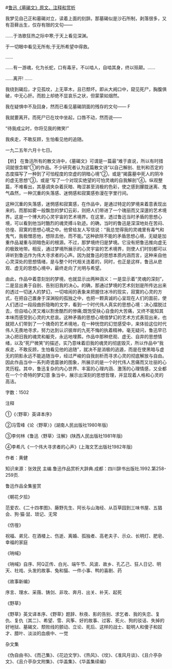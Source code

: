 #[鲁迅《墓碣文》原文、注释和赏析](https://www.vrrw.net/wx/9399.html)

我梦见自己正和墓碣对立，读着上面的刻辞。那墓碣似是沙石所制，剥落很多，又有苔藓丛生，仅存有限的文句——

……于浩歌狂热之际中寒;于天上看见深渊。

于一切眼中看见无所有;于无所希望中得救。

……

……有一游魂，化为长蛇，口有毒牙。不以啮人，自啮其身，终以殒颠。……

……离开! ……

我绕到碣后，才见孤坟，上无草木，且已颓坏。即从大阙口中，窥见死尸，胸腹俱破，中无心肝。而脸上却绝不显哀乐之状，但蒙蒙如烟然。

我在疑惧中不及回身，然而已看见墓碣阴面的残存的文句—— F

我就要离开。而死尸已在坟中坐起，口唇不动，然而说——

“待我成尘时，你将见我的微笑!”

我疾走，不敢反顾，生怕看见他的追随。

一九二五年六月十七日。



【析】 在鲁迅所有的散文诗中，《墓碣文》可谓是一篇最“难于直说，所以有时措词就很含糊”①的作品。不少研究者认为这篇散文诗“以自己解剖、批判和否定的态度描写了一种到了可怕程度的空虚的阴暗心境”②，或是“揭露墓中死人的阴冷的虚无思想”③，或是“写了一个对现实绝望的可怕灵魂的自我解剖”④。纵观整篇，不难看出，其基调夹杂着灰暗、晦涩甚至消极的色彩，使之感到朦胧迷离、鬼气森然，一种沉重的失落感、迷惘感和寂寞感弥漫在字里行间。

这种沉重的失落感，迷惘感和寂寞感，在作品中，是通过特定的梦境来着意表现出来的。而那如雾一般飘忽的梦幻云彩，则把人们带进了一个瑰丽而又深邃的艺术境界。这是一个博大的心灵宇宙的艺术境界。在这里，透过鲁迅当时矛盾的思想心境，可以看到他当时酷烈的魂灵搏斗轨迹。的确，当时的鲁迅是深深地处在苦闷、彷徨、寂寞的思想心境之中。他曾给友人写信说：“我总觉得我的灵魂里有毒气和鬼气，我极憎恶他，想除去他，而不能。”这种欲除不能的矛盾思想心境，无疑是加重作品凝重与阴暗色彩的根源。不过，那梦境终归是梦境。它没有把鲁迅推向虚无的极致地带。相反，通过梦境所展示的心灵宇宙的艺术境界，则使人们时刻都可以谛听到鲁迅作为伟大寻求者的心声。因为就鲁迅的思想本质内涵而言，这种来自他心灵深处的思想情绪，是与整个时代相关连着的，同时，也正是这样，鲁迅从悲观、虚无的思想心境中，最终走向了光明与希望。

由此，作品中着意刻划的梦境，也就显示出两种涵义：一是显示着“灵魂的深刻”，二是显出勇于自剖、告别旧我的决心。的确，那通过梦境的艺术刻划是所传达出来的透过一切迷人的梦幻，一切喧闹的表象来把握住冰冷的现实，寂寞的心灵的方式，在把自己置身于深渊般的孤独之中，也把一颗真诚的心呈现在人们的面前，使人们透过一段段曲折隐晦的文字，看到一个时代伟人真实的思想心境：决心摆脱过去，但自啮心灵又难以割舍酷烈的惨痛;既饱受抉心自食的大苦痛，又终不能知其本味而感受到心灵的大悲哀。这种矛盾的思想心境借梦幻的艺术方式表现出来，也就把人们带到了一个瑰奇的艺术境地，在一种恍惚的幻觉感受中，来体验这位时代伟人无畏地寻求，努力达到认识彼岸的九死不悔的执着精神。毫无疑问，鲁迅早已决心把旧我的魂灵和躯壳，永远地埋葬。作品中那种悲观、虚无、自弃的思想情绪，以及“死尸微笑”的描述，实乃意味着旧我的魂灵的彻底毁灭，所以作品中“我疾走，不敢反顾，生怕看见他的追随”，就决不是消极的逃遁，而是在使黑暗与虚无的阴影永远不能追随当中，经过严峻的自我剖析而寻求心灵的彻底解放与自由。因此作品当中一系列奇诡震骇的图象，所展示的是一个时代伟人苦痛而又壮丽的心灵历程。其中，鲁迅复杂的内心世界、丰富的心理内涵、激荡的心理情感，又全都在一个个奇特的梦幻意 象当中，展示出深刻的思想哲理，并显现着人格和心灵的高洁。

字数：1502

注释

①《〈野草〉英译本序》

②冯雪峰《论〈野草〉》(湖南人民出版社1980年版)

③李何林《鲁迅〈野草〉注解》(陕西人民出版社1981年版)

④李希凡《一个伟大寻求者的心声》(上海文艺出版社1982年版)

作者：黄健

知识来源：张效民 主编.鲁迅作品赏析大辞典.成都：四川辞书出版社.1992.第258-259页.

鲁迅作品全集鉴赏

《朝花夕拾》

范爱农、《二十四孝图》、藤野先生、阿长与山海经、从百草园到三味书屋、五猖会、狗·猫·鼠、琐记、无常

《仿徨》

祝福、弟兄、在酒楼上、伤逝、离婚、孤独者、高老夫子、示众、长明灯、肥皂、幸福的家庭

《呐喊》

《呐喊》自序、阿Q正传、白光、端午节、风波、故乡、孔乙己、狂人日记、明天、社戏、头发的故事、兔和猫、一件小事、鸭的喜剧、药

《故事新编》

序言、理水、采薇、铸剑、非攻、奔月、出关、补天、起死

《野草》

《野草》英文译本序、《野草》题辞、秋夜、影的告别、求乞者、我的失恋、复仇、复仇〔其二〕、希望、雪、风筝、好的故事、过客、死火、狗的驳诘、失掉的好地狱、墓碣文、颓败线的颤动、立论、死后、这样的战士、聪明人和傻子和奴才、腊叶、淡淡的血痕中、一觉

杂文集

《伪自由书》、《而己集》、《花边文学》、《热风》、《坟》、《准风月谈》、《且介亭杂文》、《且介亭杂文附集》、《华盖集》、《华盖集续编》

